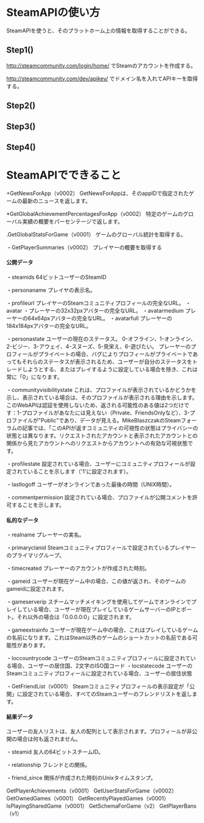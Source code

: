 # SteamAPIの使い方

SteamAPIを使うと、そのプラットホーム上の情報を取得することができる。

## Step1()

http://steamcommunity.com/login/home/ でSteamのアカウントを作成する。

http://steamcommunity.com/dev/apikey/ でドメイン名を入れてAPIキーを取得する。

## Step2()

## Step3()

## Step4()

# SteamAPIでできること

+GetNewsForApp（v0002）
GetNewsForAppは、そのappIDで指定されたゲームの最新のニュースを返します。

*GetGlobalAchievementPercentagesForApp（v0002）
特定のゲームのグローバル実績の概要をパーセンテージで返します。

.GetGlobalStatsForGame（v0001）
ゲームのグローバル統計を取得する。

・GetPlayerSummaries（v0002）
プレイヤーの概要を取得する

#### 公開データ
・steamids
64ビットユーザーのSteamID

・personaname
プレイヤの表示名。

・profileurl
プレイヤーのSteamコミュニティプロフィールの完全なURL。
・avatar
・プレーヤーの32x32pxアバターの完全なURL。
・avatarmedium
プレーヤーの64x64pxアバターの完全なURL。
・avatarfull
プレーヤーの184x184pxアバターの完全なURL。

・personastate
ユーザーの現在のステータス。
0-オフライン、1-オンライン、2-ビジー、3-アウェイ、4-スヌーズ、5-見栄え、6-遊びたい。
プレーヤーのプロフィールがプライベートの場合、バグによりプロフィールがプライベートであってもそれらのステータスが表示されるため、ユーザーが自分のステータスをトレードしようとする、またはプレイするように設定している場合を除き、これは常に「0」になります。

・communityvisibilitystate
これは、プロファイルが表示されているかどうかを示し、表示されている場合は、そのプロファイルが表示される理由を示します。このWebAPIは認証を使用しないため、返される可能性のある値は2つだけです：1-プロファイルがあなたには見えない（Private、FriendsOnlyなど）、3-プロファイルが"Public"であり、データが見える。MikeBlaszczakのSteamフォーラムの記事では、「このAPIが返すコミュニティの可視性の状態はプライバシーの状態とは異なります。リクエストされたアカウントと表示されたアカウントとの関係から見たアカウントへのリクエストからアカウントへの有効な可視状態です。

・profilestate
設定されている場合、ユーザーにコミュニティプロフィールが設定されていることを示します（'1'に設定されます）。

・lastlogoff
ユーザーがオンラインであった最後の時間（UNIX時間）。

・commentpermission
設定されている場合、プロファイルが公開コメントを許可することを示します。

#### 私的なデータ
・realname
プレーヤーの実名。

・primaryclanid
Steamコミュニティプロフィールで設定されているプレイヤーのプライマリグループ。

・timecreated
プレーヤーのアカウントが作成された時刻。

・gameid
ユーザーが現在ゲーム中の場合、この値が返され、そのゲームのgameidに設定されます。

・gameserverip
スチームマッチメイキングを使用してゲームでオンラインでプレイしている場合、ユーザーが現在プレイしているゲームサーバーのIPとポート。それ以外の場合は「0.0.0.0:0」に設定されます。

・gameextrainfo
ユーザーが現在ゲーム中の場合、これはプレイしているゲームの名前になります。これはSteam以外のゲームのショートカットの名前である可能性があります。

・loccountrycode
ユーザーのSteamコミュニティプロフィールに設定されている場合、ユーザーの居住国、2文字のISO国コード
・locstatecode
ユーザーのSteamコミュニティプロフィールに設定されている場合、ユーザーの居住状態

・GetFriendList（v0001）
Steamコミュニティプロフィールの表示設定が「公開」に設定されている場合、すべてのSteamユーザーのフレンドリストを返します。

#### 結果データ
ユーザーの友人リストは、友人の配列として表示されます。プロフィールが非公開の場合は何も返されません。

・steamid
友人の64ビットスチームID。

・relationship
フレンドとの関係。

・friend_since
関係が作成された時刻のUnixタイムスタンプ。

GetPlayerAchievements（v0001）
GetUserStatsForGame（v0002）
GetOwnedGames（v0001）
GetRecentlyPlayedGames（v0001）
IsPlayingSharedGame（v0001）
GetSchemaForGame（v2）
GetPlayerBans（v1）
